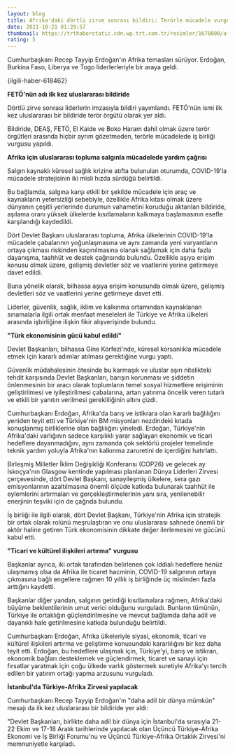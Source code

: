 ```yaml
--- 
layout: blog
title: Afrika'daki dörtlü zirve sonrası bildiri: Terörle mücadele vurgusu
date: 2021-10-21 01:29:57
thumbnail: https://trthaberstatic.cdn.wp.trt.com.tr/resimler/1678000/afrika-zirve-aa-1678008.jpg
rating: 5
---
```

<p>
	Cumhurbaşkanı Recep Tayyip Erdoğan'ın Afrika temasları sürüyor. Erdoğan, Burkina Faso, Liberya ve Togo liderlerleriyle bir araya geldi.</p>
<p>
	{ilgili-haber-618462}</p>
<p>
	<strong>FETÖ'nün adı ilk kez uluslararası bildiride</strong></p>
<p>
	Dörtlü zirve sonrası liderlerin imzasıyla bildiri yayımlandı. FETÖ'nün ismi ilk kez uluslararası bir bildiride terör örgütü olarak yer aldı.</p>
<p>
	Bildiride, DEAŞ, FETÖ, El Kaide ve Boko Haram dahil olmak üzere terör örgütleri arasında hiçbir ayrım gözetmeden, terörle mücadelede iş birliği vurgusu yapıldı. </p>
<p>
	<strong>Afrika için uluslararası topluma salgınla mücadelede yardım çağrısı </strong></p>
<p>
	Salgın kaynaklı küresel sağlık krizine atıfta bulunulan oturumda, COVID-19'la mücadele stratejisinin iki misli hızda sürdüğü belirtildi.</p>
<p>
	Bu bağlamda, salgına karşı etkili bir şekilde mücadele için araç ve kaynakların yetersizliği sebebiyle, özellikle Afrika kıtası olmak üzere dünyanın çeşitli yerlerinde durumun vahametini koruduğu aktarılan bildiride, aşılama oranı yüksek ülkelerde kısıtlamaların kalkmaya başlamasının esefle karşılandığı kaydedildi.</p>
<p>
	Dört Devlet Başkanı uluslararası topluma, Afrika ülkelerinin COVID-19'la mücadele çabalarının yoğunlaşmasına ve aynı zamanda yeni varyantların ortaya çıkması riskinden kaçınılmasına olanak sağlamak için daha fazla dayanışma, taahhüt ve destek çağrısında bulundu. Özellikle aşıya erişim konusu olmak üzere, gelişmiş devletler söz ve vaatlerini yerine getirmeye davet edildi.</p>
<p>
	Buna yönelik olarak, bilhassa aşıya erişim konusunda olmak üzere, gelişmiş devletleri söz ve vaatlerini yerine getirmeye davet etti.</p>
<p>
	Liderler, güvenlik, sağlık, iklim ve kalkınma ortamından kaynaklanan sınamalarla ilgili ortak menfaat meseleleri ile Türkiye ve Afrika ülkeleri arasında işbirliğine ilişkin fikir alışverişinde bulundu. </p>
<p>
	<strong>"Türk ekonomisinin gücü kabul edildi"</strong></p>
<p>
	Devlet Başkanları, bilhassa Gine Körfezi'nde, küresel korsanlıkla mücadele etmek için kararlı adımlar atılması gerektiğine vurgu yaptı.</p>
<p>
	Güvenlik müdahalesinin ötesinde bu karmaşık ve uluslar aşırı nitelikteki tehdit karşısında Devlet Başkanları, barışın korunması ve şiddetin önlenmesinin bir aracı olarak toplumların temel sosyal hizmetlere erişiminin geliştirilmesi ve iyileştirilmesi çabalarına, artan yatırıma öncelik veren tutarlı ve etkili bir yanıtın verilmesi gerekliliğinin altını çizdi.</p>
<p>
	Cumhurbaşkanı Erdoğan, Afrika'da barış ve istikrara olan kararlı bağlılığını yeniden teyit etti ve Türkiye'nin BM misyonları nezdindeki kıtada konuşlanmış birliklerine olan bağlılığını yineledi. Erdoğan, Türkiye'nin Afrika'daki varlığının sadece karşılıklı yarar sağlayan ekonomik ve ticari hedeflere dayanmadığını, aynı zamanda çok sektörlü projeler temelinde teknik yardım yoluyla Afrika'nın kalkınma zaruretini de içerdiğini hatırlattı.</p>
<p>
	Birleşmiş Milletler İklim Değişikliği Konferansı (COP26) ve gelecek ay İskoçya'nın Glasgow kentinde yapılması planlanan Dünya Liderleri Zirvesi çerçevesinde, dört Devlet Başkanı, sanayileşmiş ülkelere, sera gazı emisyonlarının azaltılmasına önemli ölçüde katkıda bulunarak taahhüt ile eylemlerini artırmaları ve gerçekleştirmelerinin yanı sıra, yenilenebilir enerjinin teşviki için de çağrıda bulundu.</p>
<p>
	İş birliği ile ilgili olarak, dört Devlet Başkanı, Türkiye'nin Afrika için stratejik bir ortak olarak rolünü meşrulaştıran ve onu uluslararası sahnede önemli bir aktör haline getiren Türk ekonomisinin dikkate değer ilerlemesini ve gücünü kabul etti.</p>
<p>
	<strong>"Ticari ve kültürel ilişkileri artırma" vurgusu</strong></p>
<p>
	Başkanlar ayrıca, iki ortak tarafından belirlenen çok iddialı hedeflere henüz ulaşmamış olsa da Afrika ile ticaret hacminin, COVID-19 salgınının ortaya çıkmasına bağlı engellere rağmen 10 yıllık iş birliğinde üç mislinden fazla arttığını kaydetti.</p>
<p>
	Başkanlar diğer yandan, salgının getirdiği kısıtlamalara rağmen, Afrika'daki büyüme beklentilerinin umut verici olduğunu vurguladı. Bunların tümünün, Türkiye ile ortaklığın güçlendirilmesine ve mevcut bağlamda daha adil ve dayanıklı hale getirilmesine katkıda bulunduğu belirtildi.</p>
<p>
	Cumhurbaşkanı Erdoğan, Afrika ülkeleriyle siyasi, ekonomik, ticari ve kültürel ilişkileri artırma ve geliştirme konusundaki kararlılığını bir kez daha teyit etti. Erdoğan, bu hedeflere ulaşmak için, Türkiye'yi, barış ve istikrarı, ekonomik bağları desteklemek ve güçlendirmek, ticaret ve sanayi için fırsatlar yaratmak için çoğu ülkede varlık göstermek suretiyle Afrika'yı tercih edilen bir yatırım ortağı yapma arzusunu vurguladı.</p>
<p>
	<strong>İstanbul'da Türkiye-Afrika Zirvesi yapılacak</strong></p>
<p>
	Cumhurbaşkanı Recep Tayyip Erdoğan'ın "daha adil bir dünya mümkün" mesajı da ilk kez uluslararası bir bildiride yer aldı: </p>
<p>
	"Devlet Başkanları, birlikte daha adil bir dünya için İstanbul'da sırasıyla 21-22 Ekim ve 17-18 Aralık tarihlerinde yapılacak olan Üçüncü Türkiye-Afrika Ekonomi ve İş Birliği Forumu'nu ve Üçüncü Türkiye-Afrika Ortaklık Zirvesi'ni memnuniyetle karşıladı.</p>
